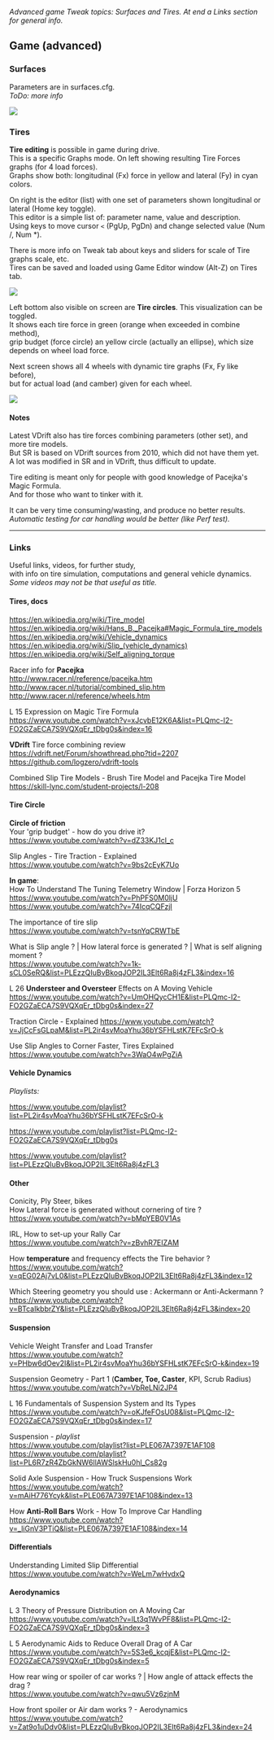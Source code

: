 _Advanced game Tweak topics: Surfaces and Tires. At end a Links section for general info._  

## Game (advanced)
   
### Surfaces

Parameters are in surfaces.cfg.  
_ToDo: more info_

![](images/12-surfaces.jpg)

   
### Tires

**Tire editing** is possible in game during drive.  
This is a specific Graphs mode. On left showing resulting Tire Forces graphs (for 4 load forces).  
Graphs show both: longitudinal (Fx) force in yellow and lateral (Fy) in cyan colors.  

On right is the editor (list) with one set of parameters shown longitudinal or lateral (Home key toggle).  
This editor is a simple list of: parameter name, value and description.  
Using keys to move cursor `<` (PgUp, PgDn) and change selected value (Num /, Num *).  

There is more info on Tweak tab about keys and sliders for scale of Tire graphs scale, etc.  
Tires can be saved and loaded using Game Editor window (Alt-Z) on Tires tab.  

![](images/10-tire-edit.jpg)

Left bottom also visible on screen are **Tire circles**. This visualization can be toggled.  
It shows each tire force in green (orange when exceeded in combine method),  
grip budget (force circle) an yellow circle (actually an ellipse), which size depends on wheel load force.  

Next screen shows all 4 wheels with dynamic tire graphs (Fx, Fy like before),  
but for actual load (and camber) given for each wheel.

![](images/11-tire4.jpg)

#### Notes

Latest VDrift also has tire forces combining parameters (other set), and more tire models.  
But SR is based on VDrift sources from 2010, which did not have them yet.  
A lot was modified in SR and in VDrift, thus difficult to update.  

Tire editing is meant only for people with good knowledge of Pacejka's Magic Formula.  
And for those who want to tinker with it.

It can be very time consuming/wasting, and produce no better results.  
_Automatic testing for car handling would be better (like Perf test)._  


----
### Links

Useful links, videos, for further study,  
with info on tire simulation, computations and general vehicle dynamics.  
_Some videos may not be that useful as title._  


#### Tires, docs

https://en.wikipedia.org/wiki/Tire_model
https://en.wikipedia.org/wiki/Hans_B._Pacejka#Magic_Formula_tire_models
https://en.wikipedia.org/wiki/Vehicle_dynamics
https://en.wikipedia.org/wiki/Slip_(vehicle_dynamics)
https://en.wikipedia.org/wiki/Self_aligning_torque

Racer info for **Pacejka**  
http://www.racer.nl/reference/pacejka.htm  
http://www.racer.nl/tutorial/combined_slip.htm  
http://www.racer.nl/reference/wheels.htm  

L 15 Expression on Magic Tire Formula  
https://www.youtube.com/watch?v=xJcvbE12K6A&list=PLQmc-I2-FO2GZaECA7S9VQXqEr_tDbg0s&index=16

**VDrift** Tire force combining review  
https://vdrift.net/Forum/showthread.php?tid=2207  
https://github.com/logzero/vdrift-tools  

Combined Slip Tire Models - Brush Tire Model and Pacejka Tire Model  
https://skill-lync.com/student-projects/l-208


#### Tire Circle

**Circle of friction**  
Your 'grip budget' - how do you drive it?  
https://www.youtube.com/watch?v=dZ33KJ1cl_c

Slip Angles - Tire Traction - Explained  
https://www.youtube.com/watch?v=9bs2cEyK7Uo

**In game**:  
How To Understand The Tuning Telemetry Window | Forza Horizon 5  
https://www.youtube.com/watch?v=PhPFS0M0ljU  
https://www.youtube.com/watch?v=74IcqCQFzjI  

The importance of tire slip  
https://www.youtube.com/watch?v=tsnYqCRWTbE

What is Slip angle ? | How lateral force is generated ? | What is self aligning moment ?  
https://www.youtube.com/watch?v=1k-sCL0SeRQ&list=PLEzzQIuBvBkoqJOP2IL3Elt6Ra8j4zFL3&index=16  

L 26 **Understeer and Oversteer** Effects on A Moving Vehicle  
https://www.youtube.com/watch?v=UmOHQycCH1E&list=PLQmc-I2-FO2GZaECA7S9VQXqEr_tDbg0s&index=27

Traction Circle - Explained
https://www.youtube.com/watch?v=JjCcFsGLpaM&list=PL2ir4svMoaYhu36bYSFHLstK7EFcSrO-k

Use Slip Angles to Corner Faster, Tires Explained
https://www.youtube.com/watch?v=3WaO4wPgZiA


#### Vehicle Dynamics

*Playlists:*  

https://www.youtube.com/playlist?list=PL2ir4svMoaYhu36bYSFHLstK7EFcSrO-k

https://www.youtube.com/playlist?list=PLQmc-I2-FO2GZaECA7S9VQXqEr_tDbg0s

https://www.youtube.com/playlist?list=PLEzzQIuBvBkoqJOP2IL3Elt6Ra8j4zFL3


#### Other

Conicity, Ply Steer, bikes  
How Lateral force is generated without cornering of tire ?  
https://www.youtube.com/watch?v=bMpYEB0V1As

IRL, How to set-up your Rally Car  
https://www.youtube.com/watch?v=zBvhR7EIZAM

How **temperature** and frequency effects the Tire behavior ?  
https://www.youtube.com/watch?v=qEG02Aj7vL0&list=PLEzzQIuBvBkoqJOP2IL3Elt6Ra8j4zFL3&index=12

Which Steering geometry you should use : Ackermann or Anti-Ackermann ?  
https://www.youtube.com/watch?v=BTcaIkbbrZY&list=PLEzzQIuBvBkoqJOP2IL3Elt6Ra8j4zFL3&index=20


#### Suspension

Vehicle Weight Transfer and Load Transfer  
https://www.youtube.com/watch?v=PHbw6dOev2I&list=PL2ir4svMoaYhu36bYSFHLstK7EFcSrO-k&index=19

Suspension Geometry - Part 1 (**Camber, Toe, Caster**, KPI, Scrub Radius)  
https://www.youtube.com/watch?v=VbReLNi2JP4

L 16 Fundamentals of Suspension System and Its Types  
https://www.youtube.com/watch?v=oKJfeFOsU08&list=PLQmc-I2-FO2GZaECA7S9VQXqEr_tDbg0s&index=17

Suspension - *playlist*  
https://www.youtube.com/playlist?list=PLE067A7397E1AF108
https://www.youtube.com/playlist?list=PL6R7zR4ZbGkNW6llAWSlskHu0hl_Cs82g

Solid Axle Suspension - How Truck Suspensions Work  
https://www.youtube.com/watch?v=mAiH776Ycyk&list=PLE067A7397E1AF108&index=13

How **Anti-Roll Bars** Work - How To Improve Car Handling  
https://www.youtube.com/watch?v=_liGnV3PTiQ&list=PLE067A7397E1AF108&index=14


#### Differentials

Understanding Limited Slip Differential  
https://www.youtube.com/watch?v=WeLm7wHvdxQ


#### Aerodynamics

L 3 Theory of Pressure Distribution on A Moving Car  
https://www.youtube.com/watch?v=lLt3q1WvPF8&list=PLQmc-I2-FO2GZaECA7S9VQXqEr_tDbg0s&index=3

L 5 Aerodynamic Aids to Reduce Overall Drag of A Car  
https://www.youtube.com/watch?v=5S3e6_kcqjE&list=PLQmc-I2-FO2GZaECA7S9VQXqEr_tDbg0s&index=5


How rear wing or spoiler of car works ? | How angle of attack effects the drag ?  
https://www.youtube.com/watch?v=qwu5Vz6zjnM

How front spoiler or Air dam works ? - Aerodynamics  
https://www.youtube.com/watch?v=Zat9o1uDdv0&list=PLEzzQIuBvBkoqJOP2IL3Elt6Ra8j4zFL3&index=24
